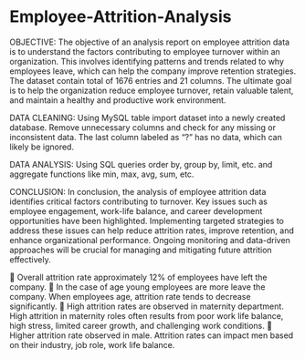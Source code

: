 # Employee-Attrition-Analysis

OBJECTIVE: The objective of an analysis report on employee attrition data is to understand the factors contributing to employee turnover within an organization. This involves identifying patterns and trends related to why employees leave, which can help the company improve retention strategies. The dataset contain total of 1676 entries and 21 columns. The ultimate goal is to help the organization reduce employee turnover, retain valuable talent, and maintain a healthy and productive work environment.

DATA CLEANING:
Using MySQL table import dataset into a newly created database.  Remove unnecessary columns and check for any missing or inconsistent data. The last column labeled as “?” has no data, which can likely be ignored.

DATA ANALYSIS:
Using SQL queries order by, group by, limit, etc. and aggregate functions like min, max, avg, sum, etc. 

CONCLUSION: 
         In conclusion, the analysis of employee attrition data identifies critical factors contributing to turnover. Key issues such as employee engagement, work-life balance, and career development opportunities have been highlighted. Implementing targeted strategies to address these issues can help reduce attrition rates, improve retention, and enhance organizational performance. Ongoing monitoring and data-driven approaches will be crucial for managing and mitigating future attrition effectively.

	Overall attrition rate approximately 12% of employees have left the company.
	In the case of age young employees are more leave the company. When employees age, attrition rate tends to decrease significantly. 
	High attrition rates are observed in maternity department. High attrition in maternity roles often results from poor work life balance, high stress, limited career growth, and challenging work conditions.
	Higher attrition rate observed in male. Attrition rates can impact men based on their industry, job role, work life balance.



